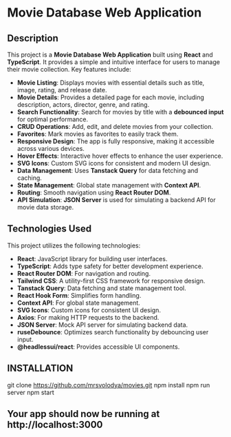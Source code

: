 # Movie Database Web Application

## Description

This project is a **Movie Database Web Application** built using **React** and **TypeScript**. It provides a simple and intuitive interface for users to manage their movie collection. Key features include:

- **Movie Listing**: Displays movies with essential details such as title, image, rating, and release date.
- **Movie Details**: Provides a detailed page for each movie, including description, actors, director, genre, and rating.
- **Search Functionality**: Search for movies by title with a **debounced input** for optimal performance.
- **CRUD Operations**: Add, edit, and delete movies from your collection.
- **Favorites**: Mark movies as favorites to easily track them.
- **Responsive Design**: The app is fully responsive, making it accessible across various devices.
- **Hover Effects**: Interactive hover effects to enhance the user experience.
- **SVG Icons**: Custom SVG icons for consistent and modern UI design.
- **Data Management**: Uses **Tanstack Query** for data fetching and caching.
- **State Management**: Global state management with **Context API**.
- **Routing**: Smooth navigation using **React Router DOM**.
- **API Simulation**: **JSON Server** is used for simulating a backend API for movie data storage.

## Technologies Used

This project utilizes the following technologies:

- **React**: JavaScript library for building user interfaces.
- **TypeScript**: Adds type safety for better development experience.
- **React Router DOM**: For navigation and routing.
- **Tailwind CSS**: A utility-first CSS framework for responsive design.
- **Tanstack Query**: Data fetching and state management tool.
- **React Hook Form**: Simplifies form handling.
- **Context API**: For global state management.
- **SVG Icons**: Custom icons for consistent UI design.
- **Axios**: For making HTTP requests to the backend.
- **JSON Server**: Mock API server for simulating backend data.
- **ruseDebounce**: Optimizes search functionality by debouncing user input.
- **@headlessui/react**: Provides accessible UI components.

## INSTALLATION

git clone https://github.com/mrsvolodya/movies.git
npm install
npm run server
npm start

## Your app should now be running at http://localhost:3000
